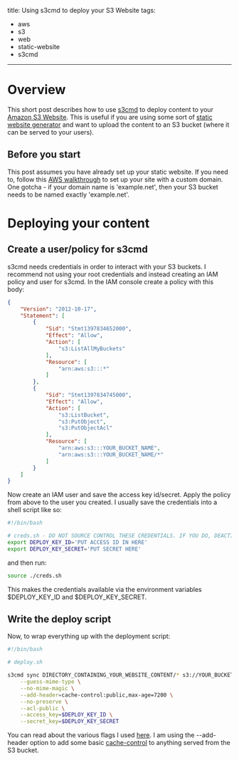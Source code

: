 title: Using s3cmd to deploy your S3 Website
tags:
  - aws
  - s3
  - web
  - static-website
  - s3cmd
---

# Overview

This short post describes how to use [s3cmd](http://s3tools.org/s3cmd) to deploy content to your [Amazon S3 Website](http://docs.aws.amazon.com/AmazonS3/latest/dev/WebsiteHosting.html). This is useful if you are using some sort of [static website generator](http://nilclass.com/courses/what-is-a-static-website/) and want to upload the content to an S3 bucket (where it can be served to your users).

## Before you start

This post assumes you have already set up your static website. If you need to, follow this [AWS walkthrough](http://docs.aws.amazon.com/AmazonS3/latest/dev/website-hosting-custom-domain-walkthrough.html) to set up your site with a custom domain. One gotcha - if your domain name is 'example.net', then your S3 bucket needs to be named exactly 'example.net'.

# Deploying your content

## Create a user/policy for s3cmd

s3cmd needs credentials in order to interact with your S3 buckets. I recommend not using your root credentials and instead creating an IAM policy and user for s3cmd. In the IAM console create a policy with this body:
``` JSON
{
    "Version": "2012-10-17",
    "Statement": [
        {
            "Sid": "Stmt1397834652000",
            "Effect": "Allow",
            "Action": [
                "s3:ListAllMyBuckets"
            ],
            "Resource": [
                "arn:aws:s3:::*"
            ]
        },
        {
            "Sid": "Stmt1397834745000",
            "Effect": "Allow",
            "Action": [
                "s3:ListBucket",
                "s3:PutObject",
                "s3:PutObjectAcl"
            ],
            "Resource": [
                "arn:aws:s3:::YOUR_BUCKET_NAME",
                "arn:aws:s3:::YOUR_BUCKET_NAME/*"
            ]
        }
    ]
}
```

Now create an IAM user and save the access key id/secret. Apply the policy from above to the user you created. I usually save the credentials into a shell script like so:
``` bash
#!/bin/bash

# creds.sh - DO NOT SOURCE CONTROL THESE CREDENTIALS. IF YOU DO, DEACTIVATE THEM IMMEDIATELY.
export DEPLOY_KEY_ID='PUT ACCESS ID IN HERE'
export DEPLOY_KEY_SECRET='PUT SECRET HERE'
```

and then run:
``` bash
source ./creds.sh
```

This makes the credentials available via the environment variables $DEPLOY_KEY_ID and $DEPLOY_KEY_SECRET.

## Write the deploy script

Now, to wrap everything up with the deployment script:
``` bash
#!/bin/bash

# deploy.sh

s3cmd sync DIRECTORY_CONTAINING_YOUR_WEBSITE_CONTENT/* s3://YOUR_BUCKET_NAME/ \
    --guess-mime-type \
    --no-mime-magic \
    --add-header=cache-control:public,max-age=7200 \
    --no-preserve \
    --acl-public \
    --access_key=$DEPLOY_KEY_ID \
    --secret_key=$DEPLOY_KEY_SECRET
```

You can read about the various flags I used [here](http://s3tools.org/usage). I am using the --add-header option to add some basic [cache-control](http://www.mobify.com/blog/beginners-guide-to-http-cache-headers/) to anything served from the S3 bucket.


